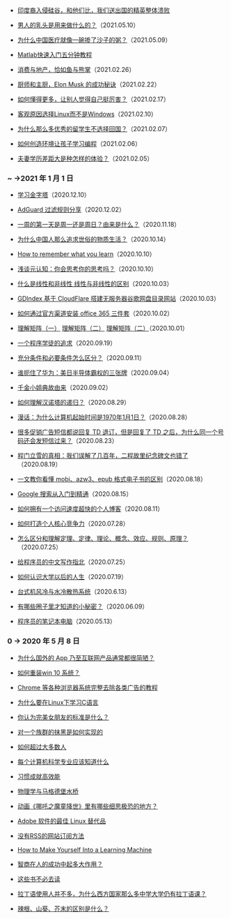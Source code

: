 - [印度裔入侵硅谷，和他们比，我们送出国的精英整体溃败](https://webcache.googleusercontent.com/search?q=cache:FoRGTI3hk-4J:https://xw.qq.com/cmsid/20180523A0JK7G00+&cd=2&hl=zh-CN&ct=clnk)

- [男人的乳头是用来做什么的？](https://www.zhihu.com/question/19626358)（2021.05.10）

- [为什么中国医疗就像一碗掺了沙子的粥？](https://mp.weixin.qq.com/s/ga0-h6VjPtSC4HM5JW2YEA)（2021.05.09）

- [Matlab快速入门五分钟教程](http://www.useful2you.com/matlab-5min/)

- [消费与地产，恰如鱼与熊掌](https://mp.weixin.qq.com/s/xv5mBL0PKXaThePOFtejow)（2021.02.26）

- [厨师和主厨，Elon Musk 的成功秘诀](https://happyxiao.com/yrgs032/)（2021.02.22）

- [如何懂得更多，让别人觉得自己挺厉害？](https://kenengba.com/post/3721.html)（2021.02.17）

- [客观原因选择Linux而不是Windows](https://github.com/nbeaver/why-linux-is-better#malware)（2021.02.10）

- [为什么那么多优秀的留学生不选择回国？](https://www.zhihu.com/question/430416816/answer/1598873901)（2021.02.07）

- [如何创造环境让孩子学习编程](https://mp.weixin.qq.com/s/wyja74GDQjgW4Cc_wpJo2A)（2021.02.06）

- [夫妻学历差距大是种怎样的体验？](https://www.zhihu.com/question/29569711/answer/1711588744)（2021.02.05）

### ~ ->2021 年 1 月 1 日

- [学习金字塔](https://zhuanlan.zhihu.com/p/24773768)（2020.12.10）

- [AdGuard 过滤规则分享](https://wsgzao.github.io/post/adguard/)（2020.12.02）

- [一周的第一天是周一还是周日？由来是什么？](https://www.zhihu.com/question/20162291)（2020.11.18）

- [为什么中国人那么追求世俗的物质生活？](http://www.nowamagic.net/librarys/eight/posts/2805)（2020.10.14）

- [How to remember what you learn](https://vasilishynkarenka.com/learning/)（2020.10.10）

- [浅谈元认知：你会思考你的思考吗？](https://medium.com/brain-expedition/%E6%B5%85%E8%B0%88%E5%85%83%E8%AE%A4%E7%9F%A5-%E4%BD%A0%E4%BC%9A%E6%80%9D%E8%80%83%E4%BD%A0%E7%9A%84%E6%80%9D%E8%80%83%E5%90%97-eabdb98dbc2f)（2020.10.10）

- [什么是线性和非线性 线性与非线性的区别](https://blog.csdn.net/phenixyf/article/details/42237639)（2020.10.03）

- [GDIndex 基于 CloudFlare 搭建无服务器谷歌网盘目录网站](https://sunpma.com/859.html)（2020.10.03）

- [如何通过官方渠道安装 office 365 三件套](http://www.coaadmin.cn/2965.html)（2020.10.02）

- [理解矩阵（一）](https://blog.csdn.net/myan/article/details/647511) [理解矩阵（二）](https://blog.csdn.net/myan/article/details/649018) [理解矩阵（二）](https://blog.csdn.net/myan/article/details/1865397)（2020.10.01）

- [一个程序学徒的追求](https://blog.handsome0hell.com/articles/Pursuit_of_an_Apprentice_zh-Hans.md.html#fnref1)（2020.09.19）

- [充分条件和必要条件怎么区分？](https://www.zhihu.com/question/30469121)（2020.09.11）

- [谁扼住了华为：美日半导体霸权的三张牌](http://tech.sina.com.cn/csj/2020-08-10/doc-iivhuipn7797138.shtml)（2020.09.04）

- [千金小姐典故由来](https://kknews.cc/history/on2gnlo.html)（2020.09.02）

- [如何理解汉诺塔的递归？](https://www.zhihu.com/question/24385418)（2020.08.29）

- [漫话：为什么计算机起始时间是1970年1月1日？](https://juejin.im/post/6844904191438094343)（2020.08.28）

- [很多促销广告短信都说回复 TD 退订，但是回复了 TD 之后，为什么同一个号码还会发短信过来？](https://www.zhihu.com/question/31369521)（2020.08.23）

- [程门立雪的真相：我们误解了几百年，二程故里纪念碑文也错了](https://www.thepaper.cn/newsDetail_forward_1423353)（2020.08.19）

- [一文教你看懂 mobi、azw3、epub 格式电子书的区别](https://zhuanlan.zhihu.com/p/43996780)（2020.08.18）

- [Google 搜索从入门到精通](https://www.chongbuluo.com/thread-7943-1-1.html)（2020.08.15）

- [如何拥有一个访问速度超快的个人博客](https://blog.yzzi.top/5wwqheMyp/)（2020.08.11）

- [如何打造个人核心竞争力](https://sspai.com/post/61633)（2020.07.28）

- [怎么区分和理解定理、定律、理论、概念、效应、规则、原理？](https://www.zhihu.com/question/20222198)（2020.07.25）

- [给程序员的中文写作指北](https://kalasearch.cn/blog/writing-guide-for-programmers/)（2020.07.25）

- [如何认识大学以后的人生](https://witreader.com/articles/609828243763/)（2020.07.19）

- [台式机风冷与水冷散热系统](https://www.bilibili.com/read/cv2706231/)（2020.6.13）

- [有哪些圈子里才知道的小秘密？](https://www.zhihu.com/question/49502870)（2020.06.09）

- [程序员的笔记本电脑](https://www.cnblogs.com/guogangj/p/10630733.html)（2020.05.13）

### 0 -> 2020 年 5 月 8 日

- [为什么国外的 App 乃至互联网产品通常都很简陋？](https://www.zhihu.com/question/46981059/answer/103824268)

- [如何重装win 10 系统？](https://www.zhihu.com/question/54059979)

- [Chrome 等各种浏览器系统完整去除各类广告的教程](https://black1ce.com/script/advertise-block.html)

- [为什么要在Linux下学习C语言](https://zhuanlan.zhihu.com/p/54169827)

- [你认为完美女朋友的标准是什么？](https://www.zhihu.com/question/23932491/answer/321393020)

- [对一个族群的抹黑是如何实现的](https://zhuanlan.zhihu.com/p/80294584)

- [如何超过大多数人](https://coolshell.cn/articles/19464.html)

- [每个计算机科学专业应该知道什么](http://matt.might.net/articles/what-cs-majors-should-know/)

- [习惯成就高效能](https://mazhuang.org/2014/10/28/sevenhabits/)

- [物理学与马格德堡水桥](https://www.wired.com/2011/10/physics-and-the-magdeburg-water-bridge/)

- [动画《哪吒之魔童降世》里有哪些细思极恐的地方？](https://www.imydl.com/yspl/12525.html)

- [Adobe 软件的最佳 Linux 替代品](https://juejin.im/post/5b212749f265da6e3d668534)

- [没有RSS的网站订阅方法](https://zhuanlan.zhihu.com/p/40496324/)

- [How to Make Yourself Into a Learning Machine](https://superorganizers.substack.com/p/how-to-build-a-learning-machine)

- [智商在人的成功中起多大作用？](https://www.weibo.com/ttarticle/p/show?id=2309404450879515263054)

- [这些书不必去读](https://user.guancha.cn/main/content?id=13705)

- [拉丁语使用人并不多，为什么西方国家那么多中学大学仍有拉丁语课？](https://www.zhihu.com/question/20306979)

- [辣根、山葵、芥末的区别是什么？](https://www.zhihu.com/question/21014408)
